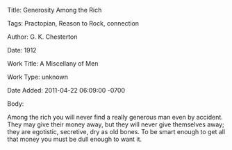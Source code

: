Title:  Generosity Among the Rich

Tags:   Practopian, Reason to Rock, connection

Author: G. K. Chesterton

Date:   1912

Work Title: A Miscellany of Men

Work Type: unknown

Date Added: 2011-04-22 06:09:00 -0700

Body: 

Among the rich you will never find a really generous man even by accident. They may give their money away, but they will never give themselves away; they are egotistic, secretive, dry as old bones. To be smart enough to get all that money you must be dull enough to want it. 

